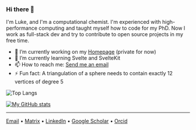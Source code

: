 ### Hi there 👋

I'm Luke, and I'm a computational chemist. I'm experienced with high-performance computing and taught myself how to code for my PhD. Now I work as full-stack dev and try to contribute to open source projects in my free time.

- 🔭 I’m currently working on my [Homepage](https://github.com/Trombach/homepage) (private for now)
- 🌱 I’m currently learning Svelte and SvelteKit
- 📫 How to reach me: [Send me an email](mailto:contact@lukastrombach.dev?subject=[GitHub])
- ⚡ Fun fact: A triangulation of a sphere needs to contain exactly 12 vertices of degree 5

![Top Langs](https://exp.gh-stats.lukastrombach.dev/api/top-langs/?username=Trombach&layout=donut&private=true&theme=vue-dark&role=OWNER,COLLABORATOR,ORGANIZATION_MEMBER)

[![My GitHub stats](https://gh-stats.lukastrombach.dev/api?username=Trombach&count_private=true&show_icons=true&theme=vue-dark&include_all_commits=true&hide=stars)](https://github.com/anuraghazra/github-readme-stats)

---
[Email](mailto:contact@lukastrombach.dev?subject=[GitHub]) &#8226; [Matrix](https://matrix.to/#/@lukets123:matrix.org)  &#8226; [LinkedIn](https://www.linkedin.com/in/lukas-trombach/) &#8226; [Google Scholar](https://scholar.google.co.nz/citations?user=XixhlQ4AAAAJ&hl=en) &#8226; [Orcid](https://orcid.org/0000-0001-5316-9967)
